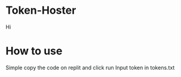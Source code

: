 # Token-Hoster
Hi
# How to use
Simple copy the code on replit and click run
Input token in tokens.txt
